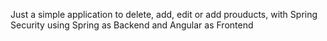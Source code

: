 Just a simple application to delete, add, edit or add prouducts, with Spring Security using Spring as Backend and Angular as Frontend
